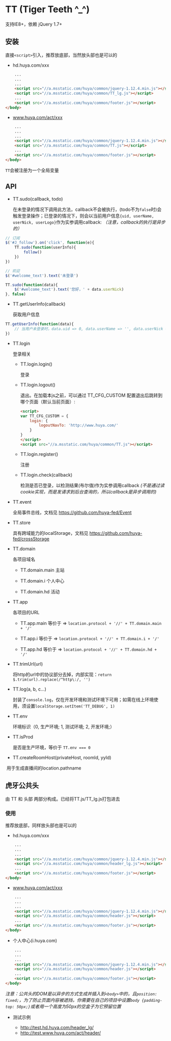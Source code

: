 # TT (Tiger Teeth ^_^)

支持IE8+，依赖 jQuery 1.7+

## 安装


直接`<script>`引入，推荐放底部，当然放头部也是可以的

 * hd.huya.com/xxx

```html
    ...
    ...
    ...
    <script src="//a.msstatic.com/huya/common/jquery-1.12.4.min.js"></script>
    <script src="//a.msstatic.com/huya/common/TT_lg.js"></script>
    ...
    <script src="//a.msstatic.com/huya/common/footer.js"></script>
</body>
```

* www.huya.com/act/xxx

```html
    ...
    ...
    ...
    <script src="//a.msstatic.com/huya/common/jquery-1.12.4.min.js"></script>
    <script src="//a.msstatic.com/huya/common/TT.js"></script>
    ...
    <script src="//a.msstatic.com/huya/common/footer.js"></script>
</body>
```

`TT`会被注册为一个全局变量

## API

* TT.sudo(callback, todo)

  在未登录的情况下调用此方法，callback不会被执行，(todo不为`false`时)会触发登录操作；已登录的情况下，则会以当前用户信息`{uid, userName, userNick, userLogo}`作为实参调用callback: *（注意，callback的执行是异步的）*

```javascript
// 订阅
$('#J_follow').on('click', function(e){
    TT.sudo(function(userInfo){
        follow()
    })
})

// 欢迎
$('#welcome_text').text('未登录')

TT.sudo(function(data){
    $('#welcome_text').text('您好，' + data.userNick)
}, false)
```

* TT.getUserInfo(callback)

  获取用户信息

```javascript
TT.getUserInfo(function(data){
    // 当用户未登录时，data.uid => 0, data.userName => '', data.userNick => '', data.userLogo => ''
})
```

* TT.login

  登录相关

  * TT.login.login() 

    登录

  * TT.login.logout() 

    退出。在加载本js之前，可以通过 TT_CFG_CUSTOM 配置退出后跳转到哪个页面（默认当前页面）:

    ```html
    <script>
    var TT_CFG_CUSTOM = {
        login: {
            logoutNavTo: 'http://www.huya.com/'
        }
    }
    </script>
    <script src="//a.msstatic.com/huya/common/TT.js"></script>
    ```

  * TT.login.register() 

    注册

  * TT.login.check(callback) 

    检测是否已登录，以检测结果(布尔值)作为实参调用callback *(不是通过读cookie实现，而是发请求到后台查询的，所以callback是异步调用的)*

* TT.event

  全局事件总线，文档见 https://github.com/huya-fed/Event
  
* TT.store

  具有跨域能力的localStorage，文档见 https://github.com/huya-fed/crossStorage

* TT.domain

  各项目域名
  
  * TT.domain.main 主站
  
  * TT.domain.i 个人中心
  
  * TT.domain.hd 活动

* TT.app

  各项目的URL
  
  * TT.app.main 等价于 => `location.protocol + '//' + TT.domain.main + '/'`
  
  * TT.app.i 等价于 => `location.protocol + '//' + TT.domain.i + '/'`
  
  * TT.app.hd 等价于 => `location.protocol + '//' + TT.domain.hd + '/'`


* TT.trimUrl(url)

  将http的url中的协议部分去掉，内部实现：`return $.trim(url).replace(/^http\:/, '')`
  
* TT.log(a, b, c...)

  封装了`console.log`，仅在开发环境和测试环境下可用；如需在线上环境使用，须设置`localStorage.setItem('TT_DEBUG', 1)`

* TT.env

  环境标识（0, 生产环境; 1, 测试环境; 2, 开发环境;）
  
* TT.isProd

  是否是生产环境，等价于 `TT.env === 0`
  
* TT.createRoomHost(privateHost, roomId, yyId)

  用于生成直播间的location.pathname
  
## 虎牙公共头

由 TT 和 头部 两部分构成。已经将TT.js/TT_lg.js打包进去

### 使用

推荐放底部，同样放头部也是可以的

* hd.huya.com/xxx

```html
    ...
    ...
    ...
    <script src="//a.msstatic.com/huya/common/jquery-1.12.4.min.js"></script>
    <script src="//a.msstatic.com/huya/common/header_lg.js"></script>
    ...
    <script src="//a.msstatic.com/huya/common/footer.js"></script>
</body>
```

* www.huya.com/act/xxx

```html
    ...
    ...
    ...
    <script src="//a.msstatic.com/huya/common/jquery-1.12.4.min.js"></script>
    <script src="//a.msstatic.com/huya/common/header.js"></script>
    ...
    <script src="//a.msstatic.com/huya/common/footer.js"></script>
</body>
```
  
* 个人中心(i.huya.com)

```html
    ...
    ...
    ...
    <script src="//a.msstatic.com/huya/common/jquery-1.12.4.min.js"></script>
    <script src="//a.msstatic.com/huya/common/header.js"></script>
    ...
    <script src="//a.msstatic.com/huya/common/footer.js"></script>
</body>
```

*注意：公共头的DOM是以异步的方式生成并插入到`<body>`中的，且`position: fixed;`，为了防止页面内容被遮挡，你需要在自己的项目中设置`body {padding-top: 50px;}`或者用一个高度为50px的空盒子为它预留位置*

* 测试示例

  * http://test.hd.huya.com/header_lg/
  * http://test.www.huya.com/act/header/
